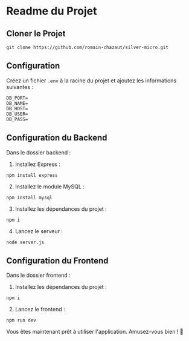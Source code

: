 # Readme du Projet

## Cloner le Projet

```
git clone https://github.com/romain-chazaut/silver-micro.git
```

## Configuration

Créez un fichier `.env` à la racine du projet et ajoutez les informations suivantes :

```
DB_PORT=
DB_NAME=
DB_HOST=
DB_USER=
DB_PASS=
```

## Configuration du Backend

Dans le dossier backend :

1. Installez Express :

```
npm install express
```

2. Installez le module MySQL :

```
npm install mysql
```

3. Installez les dépendances du projet :

```
npm i
```

4. Lancez le serveur :

```
node server.js
```

## Configuration du Frontend

Dans le dossier frontend :

1. Installez les dépendances du projet :

```
npm i
```

2. Lancez le frontend :

```
npm run dev
```

Vous êtes maintenant prêt à utiliser l'application. Amusez-vous bien ! 🚀
